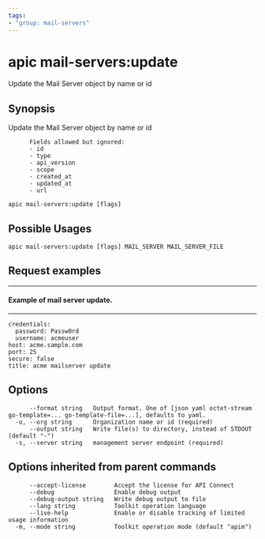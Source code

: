 ```yaml
---
tags:
- "group: mail-servers"
---
```

# apic mail-servers:update

Update the Mail Server object by name or id

## Synopsis

Update the Mail Server object by name or id
          
          Fields allowed but ignored:
          - id
          - type
          - api_version
          - scope
          - created_at
          - updated_at
          - url

```
apic mail-servers:update [flags]
```

## Possible Usages

```
apic mail-servers:update [flags] MAIL_SERVER MAIL_SERVER_FILE
```

## Request examples

-----------------------------------
#### Example of mail server update.
-----------------------------------

```
credentials:
  password: Passw0rd
  username: acmeuser
host: acme.sample.com
port: 25
secure: false
title: acme mailserver update
```

## Options

```
      --format string   Output format. One of [json yaml octet-stream go-template=... go-template-file=...], defaults to yaml.
  -o, --org string      Organization name or id (required)
      --output string   Write file(s) to directory, instead of STDOUT (default "-")
  -s, --server string   management server endpoint (required)
```

## Options inherited from parent commands

```
      --accept-license        Accept the license for API Connect
      --debug                 Enable debug output
      --debug-output string   Write debug output to file
      --lang string           Toolkit operation language
      --live-help             Enable or disable tracking of limited usage information
  -m, --mode string           Toolkit operation mode (default "apim")
```
